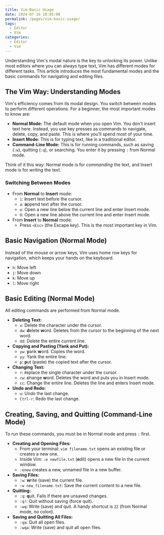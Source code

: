 ```yaml
---
title: Vim Basic Usage
date: 2024-07-16 10:05:00
permalink: /pages/vim-basic-usage/
tags:
  - Editor
  - Vim
categories:
  - Editor
  - Vim
---
```


Understanding Vim's modal nature is the key to unlocking its power. Unlike most editors where you can always type text, Vim has different modes for different tasks. This article introduces the most fundamental modes and the basic commands for navigating and editing files.

<!--more-->

## The Vim Way: Understanding Modes

Vim's efficiency comes from its modal design. You switch between modes to perform different operations. For a beginner, the most important modes to know are:

- **Normal Mode:** The default mode when you open Vim. You don't insert text here. Instead, you use key presses as commands to navigate, delete, copy, and paste. This is where you'll spend most of your time.
- **Insert Mode:** This is for typing text, like in a traditional editor.
- **Command-Line Mode:** This is for running commands, such as saving (`:w`), quitting (`:q`), or searching. You enter it by pressing `:` from Normal mode.

Think of it this way: Normal mode is for *commanding* the text, and Insert mode is for *writing* the text.

### Switching Between Modes

- From **Normal** to **Insert** mode:
  - `i`: **i**nsert text before the cursor.
  - `a`: **a**ppend text after the cursor.
  - `o`: Open a new line below the current line and enter Insert mode.
  - `O`: Open a new line above the current line and enter Insert mode.
- From **Insert** to **Normal** mode:
  - Press `<Esc>` (the Escape key). This is the most important key in Vim.

## Basic Navigation (Normal Mode)

Instead of the mouse or arrow keys, Vim uses home row keys for navigation, which keeps your hands on the keyboard.

- `h`: Move left
- `j`: Move down
- `k`: Move up
- `l`: Move right

## Basic Editing (Normal Mode)

All editing commands are performed from Normal mode.

- **Deleting Text:**
  - `x`: Delete the character under the cursor.
  - `dw`: **d**elete **w**ord. Deletes from the cursor to the beginning of the next word.
  - `dd`: Delete the entire current line.
- **Copying and Pasting (Yank and Put):**
  - `yw`: **y**ank **w**ord. Copies the word.
  - `yy`: Yank the entire line.
  - `p`: **p**ut (paste) the copied text after the cursor.
- **Changing Text:**
  - `r`: **r**eplace the single character under the cursor.
  - `cw`: **c**hange **w**ord. Deletes the word and puts you in Insert mode.
  - `cc`: Change the entire line. Deletes the line and enters Insert mode.
- **Undo and Redo:**
  - `u`: Undo the last change.
  - `Ctrl-r`: Redo the last change.

## Creating, Saving, and Quitting (Command-Line Mode)

To run these commands, you must be in Normal mode and press `:` first.

- **Creating and Opening Files:**
  - From your terminal: `vim filename.txt` opens an existing file or creates a new one.
  - Inside Vim: `:e newfile.txt` (**e**dit) opens a new file in the current window.
  - `:enew` creates a new, unnamed file in a new buffer.
- **Saving Files:**
  - `:w`: **w**rite (save) the current file.
  - `:w new_filename.txt`: Save the current content to a new file.
- **Quitting:**
  - `:q`: **q**uit. Fails if there are unsaved changes.
  - `:q!`: Quit without saving (force quit).
  - `:wq`: Write (save) and quit. A handy shortcut is `ZZ` (from Normal mode, no colon).
- **Saving and Quitting All Files:**
  - `:qa`: Quit all open files.
  - `:wqa`: Write (save) and quit all open files.